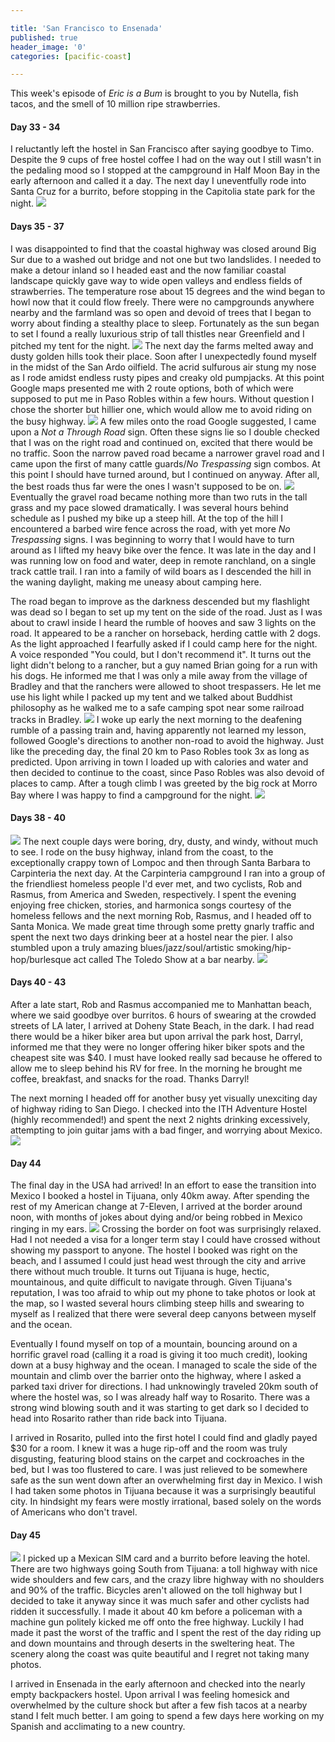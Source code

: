 ```yaml
---

title: 'San Francisco to Ensenada'
published: true
header_image: '0'
categories: [pacific-coast]

---
```


This week's episode of *Eric is a Bum* is brought to you by Nutella, fish tacos, and the smell of 10 million ripe strawberries.

#### Day 33 - 34

I reluctantly left the hostel in San Francisco after saying goodbye to Timo. Despite the 9 cups of free hostel coffee I had on the way out I still wasn't in the pedaling mood so I stopped at the campground in Half Moon Bay in the early afternoon and called it a day. The next day I uneventfully rode into Santa Cruz for a burrito, before stopping in the Capitolia state park for the night.
![](DSC_6321.JPG)
#### Days 35 - 37
I was disappointed to find that the coastal highway was closed around Big Sur due to a washed out bridge and not one but two landslides. I needed to make a detour inland so I headed east and the now familiar coastal landscape quickly gave way to wide open valleys and endless fields of strawberries. The temperature rose about 15 degrees and the wind began to howl now that it could flow freely. There were no campgrounds anywhere nearby and the farmland was so open and devoid of trees that I began to worry about finding a stealthy place to sleep. Fortunately as the sun began to set I found a really luxurious strip of tall thistles near Greenfield and I pitched my tent for the night. 
![](DSC_6316.JPG)
The next day the farms melted away and dusty golden hills took their place. Soon after I unexpectedly found myself in the midst of the San Ardo oilfield. The acrid sulfurous air stung my nose as I rode amidst endless rusty pipes and creaky old pumpjacks. At this point Google maps presented me with 2 route options, both of which were supposed to put me in Paso Robles within a few hours. Without question I chose the shorter but hillier one, which would allow me to avoid riding on the busy highway.
![](DSC_6327.JPG)
A few miles onto the road Google suggested, I came upon a *Not a Through Road* sign. Often these signs lie so I double checked that I was on the right road and continued on, excited that there would be no traffic. Soon the narrow paved road became a narrower gravel road and I came upon the first of many cattle guards/*No Trespassing* sign combos. At this point I should have turned around, but I continued on anyway. After all, the best roads thus far were the ones I wasn't supposed to be on. 
![](DSC_6336.JPG)
Eventually the gravel road became nothing more than two ruts in the tall grass and my pace slowed dramatically. I was several hours behind schedule as I pushed my bike up a steep hill. At the top of the hill I encountered a barbed wire fence across the road, with yet more *No Trespassing* signs. I was beginning to worry that I would have to turn around as I lifted my heavy bike over the fence. It was late in the day and I was running low on food and water, deep in remote ranchland, on a single track cattle trail. I ran into a family of wild boars as I descended the hill in the waning daylight, making me uneasy about camping here. 

The road began to improve as the darkness descended but my flashlight was dead so I began to set up my tent on the side of the road. Just as I was about to crawl inside I heard the rumble of hooves and saw 3 lights on the road. It appeared to be a rancher on horseback, herding cattle with 2 dogs. As the light approached I fearfully asked if I could camp here for the night. A voice responded "You could, but I don't recommend it". It turns out the light didn't belong to a rancher, but a guy named Brian going for a run with his dogs. He informed me that I was only a mile away from the village of Bradley and that the ranchers were allowed to shoot trespassers. He let me use his light while I packed up my tent and we talked about Buddhist philosophy as he walked me to a safe camping spot near some railroad tracks in Bradley.
![](IMG_20170511_103954.jpg)
I woke up early the next morning to the deafening rumble of a passing train and, having apparently not learned my lesson, followed Google's directions to another non-road to avoid the highway. Just like the preceding day, the final 20 km to Paso Robles took 3x as long as predicted. Upon arriving in town I loaded up with calories and water and then decided to continue to the coast, since Paso Robles was also devoid of places to camp. After a tough climb I was greeted by the big rock at Morro Bay where I was happy to find a campground for the night.
![](DSC_6370.JPG)
#### Days 38 - 40
![](IMG_20170511_165008-PANO.jpg)
The next couple days were boring, dry, dusty, and windy, without much to see. I rode on the busy highway, inland from the coast, to the exceptionally crappy town of Lompoc and then through Santa Barbara to Carpinteria the next day. At the Carpinteria campground I ran into a group of the friendliest homeless people I'd ever met, and two cyclists, Rob and Rasmus, from America and Sweden, respectively. I spent the evening enjoying free chicken, stories, and harmonica songs courtesy of the homeless fellows and the next morning Rob, Rasmus, and I headed off to Santa Monica. We made great time through some pretty gnarly traffic and spent the next two days drinking beer at a hostel near the pier. I also stumbled upon a truly amazing blues/jazz/soul/artistic smoking/hip-hop/burlesque act called The Toledo Show at a bar nearby. 
![](IMG_20170515_191551.jpg)
#### Days 40 - 43
After a late start, Rob and Rasmus accompanied me to Manhattan beach, where we said goodbye over burritos. 6 hours of swearing at the crowded streets of LA later, I arrived at Doheny State Beach, in the dark. I had read there would be a hiker biker area but upon arrival the park host, Darryl, informed me that they were no longer offering hiker biker spots and the cheapest site was $40. I must have looked really sad because he offered to allow me to sleep behind his RV for free. In the morning he brought me coffee, breakfast, and snacks for the road. Thanks Darryl!

The next morning I headed off for another busy yet visually unexciting day of highway riding to San Diego. I checked into the ITH Adventure Hostel (highly recommended!) and spent the next 2 nights drinking excessively, attempting to join guitar jams with a bad finger, and worrying about Mexico.
![](IMG_20170519_022902.jpg)

#### Day 44

The final day in the USA had arrived! In an effort to ease the transition into Mexico I booked a hostel in Tijuana, only 40km away. After spending the rest of my American change at 7-Eleven, I arrived at the border around noon, with months of jokes about dying and/or being robbed in Mexico ringing in my ears.
![](DSC_6402.JPG)
Crossing the border on foot was surprisingly relaxed. Had I not needed a visa for a longer term stay I could have crossed without showing my passport to anyone. The hostel I booked was right on the beach, and I assumed I could just head west through the city and arrive there without much trouble. It turns out Tijuana is huge, hectic, mountainous, and quite difficult to navigate through. Given Tijuana's reputation, I was too afraid to whip out my phone to take photos or look at the map, so I wasted several hours climbing steep hills and swearing to myself as I realized that there were several deep canyons between myself and the ocean. 

Eventually I found myself on top of a mountain, bouncing around on a horrific gravel road (calling it a road is giving it too much credit), looking down at a busy highway and the ocean. I managed to scale the side of the mountain and climb over the barrier onto the highway, where I asked a parked taxi driver for directions. I had unknowingly traveled 20km south of where the hostel was, so I was already half way to Rosarito. There was a strong wind blowing south and it was starting to get dark so I decided to head into Rosarito rather than ride back into Tijuana. 

I arrived in Rosarito, pulled into the first hotel I could find and gladly payed $30 for a room. I knew it was a huge rip-off and the room was truly disgusting, featuring blood stains on the carpet and cockroaches in the bed, but I was too flustered to care. I was just relieved to be somewhere safe as the sun went down after an overwhelming first day in Mexico. I wish I had taken some photos in Tijuana because it was a surprisingly beautiful city. In hindsight my fears were mostly irrational, based solely on the words of Americans who don't travel.

#### Day 45
![](IMG_20170520_151149.jpg)
I picked up a Mexican SIM card and a burrito before leaving the hotel. There are two highways going South from Tijuana: a toll highway with nice wide shoulders and few cars, and the crazy libre highway with no shoulders and 90% of the traffic. Bicycles aren't allowed on the toll highway but I decided to take it anyway since it was much safer and other cyclists had ridden it successfully. I made it about 40 km before a policeman with a machine gun politely kicked me off onto the free highway. Luckily I had made it past the worst of the traffic and I spent the rest of the day riding up and down mountains and through deserts in the sweltering heat. The scenery along the coast was quite beautiful and I regret not taking many photos. 

I arrived in Ensenada in the early afternoon and checked into the nearly empty backpackers hostel. Upon arrival I was feeling homesick and overwhelmed by the culture shock but after a few fish tacos at a nearby stand I felt much better. I am going to spend a few days here working on my Spanish and acclimating to a new country. 


